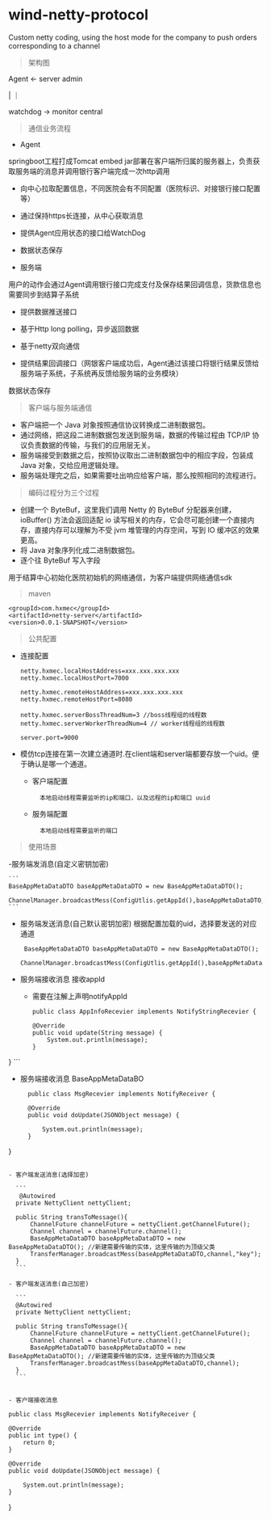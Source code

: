 # wind-netty-protocol
Custom netty coding, using the host mode for the company to push orders corresponding to a channel

>架构图

Agent    <-  server admin

|                ｜

watchdog  ->  monitor central

>通信业务流程

- Agent

springboot工程打成Tomcat embed jar部署在客户端所归属的服务器上，负责获取服务端的消息并调用银行客户端完成一次http调用

  - 向中心拉取配置信息，不同医院会有不同配置（医院标识、对接银行接口配置等）

  - 通过保持https长连接，从中心获取消息

  - 提供Agent应用状态的接口给WatchDog

  - 数据状态保存

- 服务端

用户的动作会通过Agent调用银行接口完成支付及保存结果回调信息，货款信息也需要同步到结算子系统

  - 提供数据推送接口

  - 基于Http long polling，异步返回数据

  - 基于netty双向通信

  - 提供结果回调接口（网银客户端成功后，Agent通过该接口将银行结果反馈给服务端子系统，子系统再反馈给服务端的业务模块）

数据状态保存

>客户端与服务端通信

- 客户端把一个 Java 对象按照通信协议转换成二进制数据包。
- 通过网络，把这段二进制数据包发送到服务端，数据的传输过程由 TCP/IP 协议负责数据的传输，与我们的应用层无关。
- 服务端接受到数据之后，按照协议取出二进制数据包中的相应字段，包装成 Java 对象，交给应用逻辑处理。
- 服务端处理完之后，如果需要吐出响应给客户端，那么按照相同的流程进行。

>编码过程分为三个过程

- 创建一个 ByteBuf，这里我们调用 Netty 的 ByteBuf 分配器来创建，ioBuffer() 方法会返回适配 io 读写相关的内存，它会尽可能创建一个直接内存，直接内存可以理解为不受 jvm 堆管理的内存空间，写到 IO 缓冲区的效果更高。
- 将 Java 对象序列化成二进制数据包。
- 逐个往 ByteBuf 写入字段


用于结算中心初始化医院初始机的网络通信，为客户端提供网络通信sdk

>maven

```
<groupId>com.hxmec</groupId>
<artifactId>netty-server</artifactId>
<version>0.0.1-SNAPSHOT</version>
```

>公共配置


- 连接配置
    ```
    netty.hxmec.localHostAddress=xxx.xxx.xxx.xxx
    netty.hxmec.localHostPort=7000

    netty.hxmec.remoteHostAddress=xxx.xxx.xxx.xxx
    netty.hxmec.remoteHostPort=8080

    netty.hxmec.serverBossThreadNum=3 //boss线程组的线程数
    netty.hxmec.serverWorkerThreadNum=4 // worker线程组的线程数

    server.port=9000

    ```

- 模仿tcp连接在第一次建立通道时.在client端和server端都要存放一个uid。便于确认是哪一个通道。
    - 客户端配置
    
            本地启动线程需要监听的ip和端口，以及远程的ip和端口 uuid
    - 服务端配置
    
            本地启动线程需要监听的端口

>使用场景

-服务端发消息(自定义密钥加密)

    ```
    BaseAppMetaDataDTO baseAppMetaDataDTO = new BaseAppMetaDataDTO();
     ChannelManager.broadcastMess(ConfigUtlis.getAppId(),baseAppMetaDataDTO,"key");
    ```

- 服务端发送消息(自己默认密钥加密)
    根据配置加载的uid，选择要发送的对应通道
    
    ```
     BaseAppMetaDataDTO baseAppMetaDataDTO = new BaseAppMetaDataDTO();
     ChannelManager.broadcastMess(ConfigUtlis.getAppId(),baseAppMetaDataDTO);
    ```
    
- 服务端接收消息 接收appId
  - 需要在注解上声明notifyAppId
  
    ```
    public class AppInfoRecevier implements NotifyStringRecevier {

    @Override
    public void update(String message) {
        System.out.println(message);
    }
}
    ```

- 服务端接收消息 BaseAppMetaDataBO
  
  ```
    public class MsgRecevier implements NotifyReceiver {

    @Override
    public void doUpdate(JSONObject message) {

        System.out.println(message);
    }
}
  ```

- 客户端发送消息(选择加密)

    ```
     @Autowired
    private NettyClient nettyClient;

    public String transToMessage(){
        ChannelFuture channelFuture = nettyClient.getChannelFuture();
        Channel channel = channelFuture.channel();
        BaseAppMetaDataDTO baseAppMetaDataDTO = new BaseAppMetaDataDTO(); //新建需要传输的实体，这里传输的为顶级父类
        TransferManager.broadcastMess(baseAppMetaDataDTO,channel,"key");
    }
    ```
 
- 客户端发送消息(自己加密)

    ```
    @Autowired
    private NettyClient nettyClient;

    public String transToMessage(){
        ChannelFuture channelFuture = nettyClient.getChannelFuture();
        Channel channel = channelFuture.channel();
        BaseAppMetaDataDTO baseAppMetaDataDTO = new BaseAppMetaDataDTO(); //新建需要传输的实体，这里传输的为顶级父类
        TransferManager.broadcastMess(baseAppMetaDataDTO,channel);
    }
    ```

    
- 客户端接收消息

   ```
    public class MsgRecevier implements NotifyReceiver {

    @Override
    public int type() {
        return 0;
    }

    @Override
    public void doUpdate(JSONObject message) {

        System.out.println(message);
    }
}
   ```
